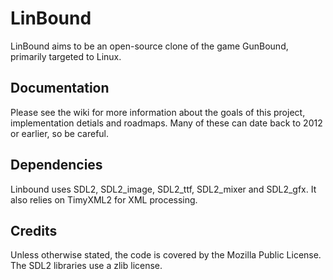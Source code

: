 # LinBound

LinBound aims to be an open-source clone of the game GunBound, primarily targeted to Linux. 

## Documentation

Please see the wiki for more information about the goals of this project, implementation detials and roadmaps. Many of these can date back to 2012 or earlier, so be careful. 

## Dependencies

Linbound uses SDL2, SDL2_image, SDL2_ttf, SDL2_mixer and SDL2_gfx. It also relies on TimyXML2 for XML processing. 

## Credits

Unless otherwise stated, the code is covered by the Mozilla Public License.  
The SDL2 libraries use a zlib license. 
